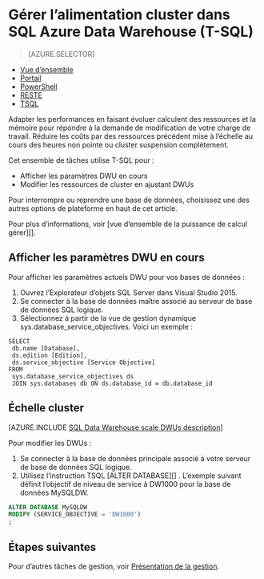 <properties
   pageTitle="Gérer la puissance de calcul dans Azure SQL données Warehouse (REST) | Microsoft Azure"
   description="Tâches de Transact-SQL (T-SQL) horizontale les performances en ajustant DWUs. Réduire les coûts en redimensionnant précédent pendant les heures de pointe."
   services="sql-data-warehouse"
   documentationCenter="NA"
   authors="barbkess"
   manager="barbkess"
   editor=""/>

<tags
   ms.service="sql-data-warehouse"
   ms.devlang="NA"
   ms.topic="article"
   ms.tgt_pltfrm="NA"
   ms.workload="data-services"
   ms.date="08/08/2016"
   ms.author="barbkess;sonyama"/>

# <a name="manage-compute-power-in-azure-sql-data-warehouse-t-sql"></a>Gérer l’alimentation cluster dans SQL Azure Data Warehouse (T-SQL)

> [AZURE.SELECTOR]
- [Vue d’ensemble](sql-data-warehouse-manage-compute-overview.md)
- [Portail](sql-data-warehouse-manage-compute-portal.md)
- [PowerShell](sql-data-warehouse-manage-compute-powershell.md)
- [RESTE](sql-data-warehouse-manage-compute-rest-api.md)
- [TSQL](sql-data-warehouse-manage-compute-tsql.md)


Adapter les performances en faisant évoluer calculent des ressources et la mémoire pour répondre à la demande de modification de votre charge de travail. Réduire les coûts par des ressources précédent mise à l’échelle au cours des heures non pointe ou cluster suspension complètement. 

Cet ensemble de tâches utilise T-SQL pour :

- Afficher les paramètres DWU en cours
- Modifier les ressources de cluster en ajustant DWUs

Pour interrompre ou reprendre une base de données, choisissez une des autres options de plateforme en haut de cet article.

Pour plus d’informations, voir [vue d’ensemble de la puissance de calcul gérer][].

<a name="current-dwu-bk"></a>

## <a name="view-current-dwu-settings"></a>Afficher les paramètres DWU en cours

Pour afficher les paramètres actuels DWU pour vos bases de données :

1. Ouvrez l’Explorateur d’objets SQL Server dans Visual Studio 2015.
2. Se connecter à la base de données maître associé au serveur de base de données SQL logique.
2. Sélectionnez à partir de la vue de gestion dynamique sys.database_service_objectives. Voici un exemple : 

```
SELECT
 db.name [Database],
 ds.edition [Edition],
 ds.service_objective [Service Objective]
FROM
 sys.database_service_objectives ds
 JOIN sys.databases db ON ds.database_id = db.database_id
```

<a name="scale-dwu-bk"></a>
<a name="scale-compute-bk"></a>

## <a name="scale-compute"></a>Échelle cluster

[AZURE.INCLUDE [SQL Data Warehouse scale DWUs description](../../includes/sql-data-warehouse-scale-dwus-description.md)]

Pour modifier les DWUs :


1. Se connecter à la base de données principale associé à votre serveur de base de données SQL logique.
2. Utilisez l’instruction TSQL [ALTER DATABASE][] . L’exemple suivant définit l’objectif de niveau de service à DW1000 pour la base de données MySQLDW. 

```Sql
ALTER DATABASE MySQLDW
MODIFY (SERVICE_OBJECTIVE = 'DW1000')
;
```

<a name="next-steps-bk"></a>

## <a name="next-steps"></a>Étapes suivantes

Pour d’autres tâches de gestion, voir [Présentation de la gestion][].

<!--Image references-->

<!--Article references-->
[Service capacity limits]: ./sql-data-warehouse-service-capacity-limits.md
[Présentation de la gestion]: ./sql-data-warehouse-overview-manage.md
[Gérer la vue d’ensemble de cluster power]: ./sql-data-warehouse-manage-compute-overview.md

<!--MSDN references-->

[MODIFIER LA BASE DE DONNÉES]: https://msdn.microsoft.com/library/mt204042.aspx


<!--Other Web references-->

[Azure portal]: http://portal.azure.com/
